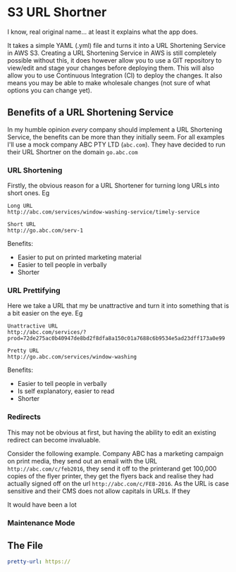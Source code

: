 # S3 URL Shortner

I know, real original name... at least it explains what the app does.

It takes a simple YAML (.yml) file and turns it into a URL Shortening Service in AWS S3. Creating a URL Shortening Service in AWS is still completely possible without this, it does however allow you to use a GIT repository to view/edit and stage your changes before deploying them. This will also allow you to use Continuous Integration (CI) to deploy the changes. It also means you may be able to make wholesale changes (not sure of what options you can change yet).

## Benefits of a URL Shortening Service

In my humble opinion *every* company should implement a URL Shortening Service, the benefits can be more than they initially seem. For all examples I'll use a mock company ABC PTY LTD (`abc.com`). They have decided to run their URL Shortner on the domain `go.abc.com`

### URL Shortening

Firstly, the obvious reason for a URL Shortener for turning long URLs into short ones. Eg

```
Long URL
http://abc.com/services/window-washing-service/timely-service

Short URL
http://go.abc.com/serv-1
```

Benefits:
 * Easier to put on printed marketing material
 * Easier to tell people in verbally
 * Shorter

### URL Prettifying

Here we take a URL that my be unattractive and turn it into something that is a bit easier on the eye. Eg

```
Unattractive URL
http://abc.com/services/?prod=72de275ac0b40947de8bd2f8dfa8a150c01a7688c6b9534e5ad23dff173a0e99

Pretty URL
http://go.abc.com/services/window-washing
```

Benefits:
 * Easier to tell people in verbally 
 * Is self explanatory, easier to read
 * Shorter

### Redirects

This may not be obvious at first, but having the ability to edit an existing redirect can become invaluable.

Consider the following example. Company ABC has a marketing campaign on print media, they send out an email with the URL `http://abc.com/c/feb2016`, they send it off to the printerand get 100,000 copies of the flyer printer, they get the flyers back and realise they had actually signed off on the url `http://abc.com/c/FEB-2016`. As the URL is case sensitive and their CMS does not allow capitals in URLs. If they 

It would have been a lot    

### Maintenance Mode

## The File

```yaml
pretty-url: https://
```
